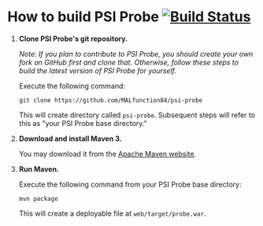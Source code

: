 # How to build PSI Probe [![Build Status](https://travis-ci.org/MALfunction84/psi-probe.svg?branch=master)](https://travis-ci.org/MALfunction84/psi-probe)

1.	**Clone PSI Probe's git repository.**

	*Note: If you plan to contribute to PSI Probe, you should create your own fork on GitHub first and clone that.  Otherwise, follow these steps to build the latest version of PSI Probe for yourself.*

	Execute the following command:

		git clone https://github.com/MALfunction84/psi-probe

	This will create directory called `psi-probe`. Subsequent steps will refer to this as "your PSI Probe base directory."

2.	**Download and install Maven 3.**

	You may download it from the [Apache Maven website](http://maven.apache.org/download.cgi).

3.	**Run Maven.**

	Execute the following command from your PSI Probe base directory:

		mvn package

	This will create a deployable file at `web/target/probe.war`.

